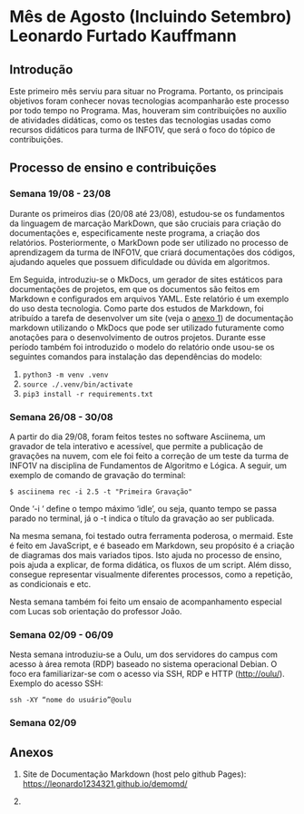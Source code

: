 # Mês de Agosto (Incluindo Setembro) Leonardo Furtado Kauffmann  

## Introdução

Este primeiro mês serviu para situar no Programa. Portanto, os principais objetivos foram conhecer novas tecnologias acompanharão este processo por todo tempo no Programa. Mas, houveram sim contribuições no auxílio de atividades didáticas, como os testes das tecnologias usadas como recursos didáticos para turma de INFO1V, que será o foco do tópico de contribuições.

## Processo de ensino e contribuições

### Semana 19/08 - 23/08

Durante os primeiros dias (20/08 até 23/08), estudou-se os fundamentos da linguagem de marcação MarkDown, que são cruciais para criação do documentações e, especificamente neste programa, a criação dos relatórios. Posteriormente, o MarkDown pode ser utilizado no processo de aprendizagem da turma de INFO1V, que criará documentações dos códigos, ajudando aqueles que possuem dificuldade ou dúvida em algoritmos.  
  
Em Seguida, introduziu-se o MkDocs, um gerador de sites estáticos para documentações de projetos, em que os documentos são feitos em Markdown e configurados em arquivos YAML. Este relatório é um exemplo do uso desta tecnologia. Como parte dos estudos de Markdown, foi atribuído a tarefa de desenvolver um site (veja o [anexo 1](#anexos)) de documentação markdown utilizando o MkDocs que pode ser utilizado futuramente como anotações para o desenvolvimento de outros projetos. Durante esse período também foi introduzido o modelo do relatório onde usou-se os seguintes comandos para instalação das dependências do modelo:  

1. `python3 -m venv .venv`
2. `source ./.venv/bin/activate`
3. `pip3 install -r requirements.txt`

### Semana 26/08 - 30/08

A partir do dia 29/08, foram feitos testes no software Asciinema, um gravador de tela interativo e acessível, que permite a publicação de gravações na nuvem, com ele foi feito a correção de um teste da turma de INFO1V na disciplina de Fundamentos de Algoritmo e Lógica. A seguir, um exemplo de comando de gravação do terminal:

    $ asciinema rec -i 2.5 -t "Primeira Gravação"
  
Onde ‘-i ‘ define o tempo máximo ‘idle’, ou seja, quanto tempo se passa parado no terminal, já o -t indica o título da gravação ao ser publicada.  
  
Na mesma semana, foi testado outra ferramenta poderosa, o mermaid. Este é feito em JavaScript, e é baseado em Markdown, seu propósito é a criação de diagramas dos mais variados tipos. Isto ajuda no processo de ensino, pois ajuda a explicar, de forma didática, os fluxos de um script. Além disso, consegue representar visualmente diferentes processos, como a repetição, as condicionais e etc.  
  
Nesta semana também foi feito um ensaio de acompanhamento especial com Lucas sob orientação do professor João.
  
### Semana 02/09 - 06/09
  
Nesta semana introduziu-se a Oulu, um dos servidores do campus com acesso à área remota (RDP) baseado no sistema operacional Debian. O foco  era familiarizar-se com o acesso via SSH, RDP e HTTP (<http://oulu/>). Exemplo do acesso SSH:

    ssh -XY “nome do usuário”@oulu

### Semana 02/09


  
## Anexos

1. Site de Documentação Markdown (host pelo github Pages): <https://leonardo1234321.github.io/demomd/>  

2. 
